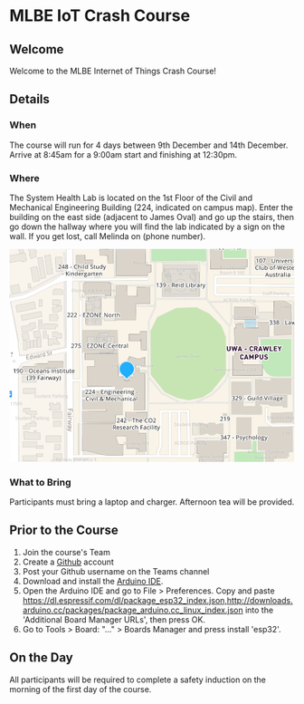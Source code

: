 # MLBE IoT Crash Course

## Welcome
Welcome to the MLBE Internet of Things Crash Course!

## Details
### When
The course will run for 4 days between 9th December and 14th December. Arrive at 8:45am for a 9:00am start and finishing at 12:30pm. 

### Where
The System Health Lab is located on the 1st Floor  of the Civil and Mechanical Engineering Building (224, indicated on campus map). Enter the building on the east side (adjacent to James Oval) and go up the stairs, then go down the hallway where you will find the lab indicated by a sign on the wall. If you get lost, call Melinda on (phone number).

![UWA Campus Map](map.png)

### What to Bring
Participants must bring a laptop and charger. Afternoon tea will be provided.

## Prior to the Course
1. Join the course's Team
2. Create a [Github](https://github.com/) account
3. Post your Github username on the Teams channel
4. Download and install the [Arduino IDE](https://www.arduino.cc/en/software).
5. Open the Arduino IDE and go to File > Preferences. Copy and paste https://dl.espressif.com/dl/package_esp32_index.json,http://downloads.arduino.cc/packages/package_arduino.cc_linux_index.json into the 'Additional Board Manager URLs', then press OK.
6. Go to Tools > Board: "..." > Boards Manager and press install 'esp32'.

## On the Day
All participants will be required to complete a safety induction on the morning of the first day of the course.
